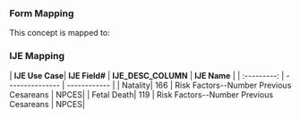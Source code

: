 ### Form Mapping
This concept is mapped to:

### IJE Mapping
| **IJE Use Case**| **IJE Field#** |  **IJE_DESC_COLUMN**   |  **IJE Name**  |
| :---------: | --------------- | ------------ |
| Natality| 166 | Risk Factors--Number Previous Cesareans | NPCES|
| Fetal Death| 119 | Risk Factors--Number Previous Cesareans | NPCES|
